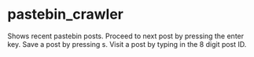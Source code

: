 # pastebin_crawler
Shows recent pastebin posts.
Proceed to next post by pressing the enter key.
Save a post by pressing s.
Visit a post by typing in the 8 digit post ID.
